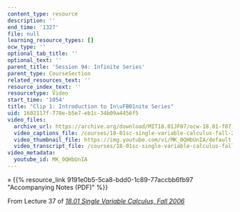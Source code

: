 ```yaml
---
content_type: resource
description: ''
end_time: '1327'
file: null
learning_resource_types: []
ocw_type: ''
optional_tab_title: ''
optional_text: ''
parent_title: 'Session 94: Infinite Series'
parent_type: CourseSection
related_resources_text: ''
resource_index_text: ''
resourcetype: Video
start_time: '1054'
title: "Clip 1: Introduction to In\uFB01nite Series"
uid: 1602117f-778e-b5e7-eb1c-34b09a4456f5
video_files:
  archive_url: https://archive.org/download/MIT18.01JF07/ocw-18.01-f07-lec37_300k.mp4
  video_captions_file: /courses/18-01sc-single-variable-calculus-fall-2010/6fa10b0a83e95e2e902520b636e575c8_MK_0QHbUnIA.vtt
  video_thumbnail_file: https://img.youtube.com/vi/MK_0QHbUnIA/default.jpg
  video_transcript_file: /courses/18-01sc-single-variable-calculus-fall-2010/24559b8cea3aae5fa87627c39825e07f_MK_0QHbUnIA.pdf
video_metadata:
  youtube_id: MK_0QHbUnIA
---
```


» {{% resource_link 9191e0b5-5ca8-bdd0-1c89-77accbb6fb97 "Accompanying Notes (PDF)" %}}

From Lecture 37 of [_18.01 Single Variable Calculus, Fall 2006_](/courses/18-01-single-variable-calculus-fall-2006/video_galleries/video-lectures)

